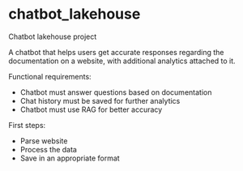 # chatbot_lakehouse
Chatbot lakehouse project

A chatbot that helps users get accurate responses regarding the documentation on a website, with additional analytics attached to it.

Functional requirements:

- Chatbot must answer questions based on documentation
- Chat history must be saved for further analytics
- Chatbot must use RAG for better accuracy 

First steps:

 - Parse website 
 - Process the data
 - Save in an appropriate format
 
